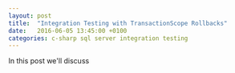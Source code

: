 ```yaml
---
layout: post
title:  "Integration Testing with TransactionScope Rollbacks"
date:   2016-06-05 13:45:00 +0100
categories: c-sharp sql server integration testing
---
```


In this post we'll discuss 